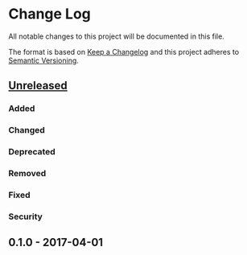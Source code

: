 # Change Log
All notable changes to this project will be documented in this file.

The format is based on [Keep a Changelog](http://keepachangelog.com/)
and this project adheres to [Semantic Versioning](http://semver.org/).

## [Unreleased]

### Added
### Changed
### Deprecated
### Removed
### Fixed
### Security

## 0.1.0 - 2017-04-01

[Unreleased]: https://github.com/metacortex/saccharin/compare/v0.1.0...HEAD
